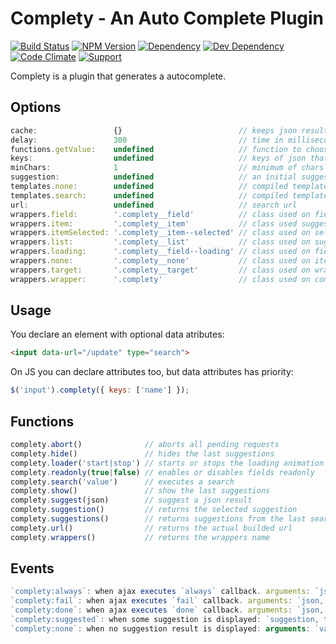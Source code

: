# Complety - An Auto Complete Plugin

[![Build Status](https://img.shields.io/travis/wbotelhos/complety/master.svg)](https://travis-ci.org/wbotelhos/complety)
[![NPM Version](https://badge.fury.io/js/complety.svg)](https://badge.fury.io/js/complety)
[![Dependency](https://david-dm.org/wbotelhos/complety.svg)](https://david-dm.org/wbotelhos/complety)
[![Dev Dependency](https://david-dm.org/wbotelhos/complety/dev-status.svg)](https://david-dm.org/wbotelhos/complety#info=devDependencies)
[![Code Climate](https://codeclimate.com/github/wbotelhos/complety.png)](https://codeclimate.com/github/wbotelhos/complety)
[![Support](https://img.shields.io/badge/donate-%3C3-brightgreen.svg)](https://www.patreon.com/wbotelhos)

Complety is a plugin that generates a autocomplete.

## Options

```js
cache:                 {}                          // keeps json results on keys represented by the request url
delay:                 300                         // time in milliseconds to delay the search after user typing
functions.getValue:    undefined                   // function to choose which attribute of json to use on search
keys:                  undefined                   // keys of json that will be highlighted
minChars:              1                           // minimum of chars typed to trigger the search
suggestion:            undefined                   // an initial suggestion to be shown
templates.none:        undefined                   // compiled template used to render suggestion of no results
templates.search:      undefined                   // compiled template used to render suggestion
url:                   undefined                   // search url
wrappers.field:        '.complety__field'          // class used on field
wrappers.item:         '.complety__item'           // class used suggestion items
wrappers.itemSelected: '.complety__item--selected' // class used on selected item of suggestion
wrappers.list:         '.complety__list'           // class used on suggestions list
wrappers.loading:      '.complety__field--loading' // class used on field during search
wrappers.none:         '.complety__none'           // class used on item that show no result message
wrappers.target:       '.complety__target'         // class used on wrapper that keeps the suggestions list
wrappers.wrapper:      '.complety'                 // class used on complety wrapper
```

## Usage

You declare an element with optional data atributes:

```html
<input data-url="/update" type="search">

```

On JS you can declare attributes too, but data attributes has priority:

```js
$('input').complety({ keys: ['name'] });
```

## Functions

```js
complety.abort()              // aborts all pending requests
complety.hide()               // hides the last suggestions
complety.loader('start|stop') // starts or stops the loading animation
complety.readonly(true|false) // enables or disables fields readonly
complety.search('value')      // executes a search
complety.show()               // show the last suggestions
complety.suggest(json)        // suggest a json result
complety.suggestion()         // returns the selected suggestion
complety.suggestions()        // returns suggestions from the last search
complety.url()                // returns the actual builded url
complety.wrappers()           // returns the wrappers name
```

## Events

```js
`complety:always`: when ajax executes `always` callback. arguments: `json, this`
`complety:fail`: when ajax executes `fail` callback. arguments: `json, this`
`complety:done`: when ajax executes `done` callback. arguments: `json, this`
`complety:suggested`: when some suggestion is displayed: `suggestion, this`
`complety:none`: when no suggestion result is displayed: arguments: `value, this`
```
